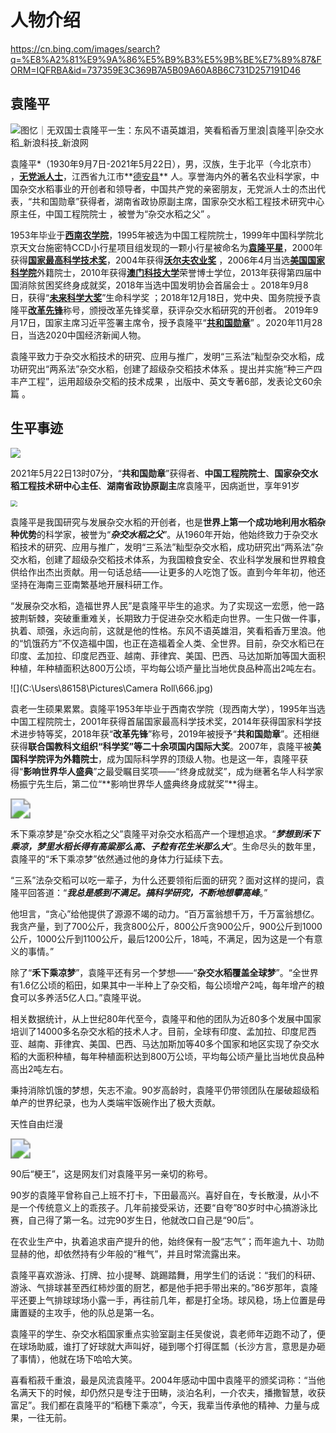 

#                                           人物介绍


https://cn.bing.com/images/search?q=%E8%A2%81%E9%9A%86%E5%B9%B3%E5%9B%BE%E7%89%87&FORM=IQFRBA&id=737359E3C369B7A5B09A60A8B6C731D257191D46
## 袁隆平

![图忆｜无双国士袁隆平一生：东风不语英雄泪，笑看稻香万里浪|袁隆平|杂交水稻_新浪科技_新浪网](3ef6-kqpyffy7009480.jpg)



袁隆平*（1930年9月7日-2021年5月22日），男，汉族，生于北平（今北京市）  ，[**无党派人士**](https://baike.baidu.com/item/无党派人士/2088083?fromModule=lemma_inlink)，江西省九江市**[德安县](https://baike.baidu.com/item/德安县/6007556?fromModule=lemma_inlink)** 人。享誉海内外的著名农业科学家，中国杂交水稻事业的开创者和领导者，中国共产党的亲密朋友，无党派人士的杰出代表，“共和国勋章”获得者，湖南省政协原副主席，国家杂交水稻工程技术研究中心原主任，中国工程院院士 ，被誉为“杂交水稻之父”  。

1953年毕业于[**西南农学院**](https://baike.baidu.com/item/西南农学院/5108871?fromModule=lemma_inlink)，1995年被选为中国工程院院士，1999年中国科学院北京天文台施密特CCD小行星项目组发现的一颗小行星被命名为[**袁隆平星**](https://baike.baidu.com/item/袁隆平星/9605462?fromModule=lemma_inlink)，2000年获得[**国家最高科学技术奖**](https://baike.baidu.com/item/国家最高科学技术奖/621338?fromModule=lemma_inlink)，2004年获得[**沃尔夫农业奖**](https://baike.baidu.com/item/沃尔夫农业奖/15728449?fromModule=lemma_inlink) ，2006年4月当选[**美国国家科学院**](https://baike.baidu.com/item/美国国家科学院/3454676?fromModule=lemma_inlink)外籍院士，2010年获得[**澳门科技大学**](https://baike.baidu.com/item/澳门科技大学/323324?fromModule=lemma_inlink)荣誉博士学位，2013年获得第四届中国消除贫困奖终身成就奖，2018年当选中国发明协会首届会士 。2018年9月8日，获得“[**未来科学大奖**](https://baike.baidu.com/item/未来科学大奖/19285674?fromModule=lemma_inlink)”生命科学奖 ；2018年12月18日，党中央、国务院授予袁隆平[**改革先锋**](https://baike.baidu.com/item/改革先锋/23209352?fromModule=lemma_inlink)称号，颁授改革先锋奖章，获评杂交水稻研究的开创者。 2019年9月17日，国家主席习近平签署主席令，授予袁隆平“[**共和国勋章**](https://baike.baidu.com/item/共和国勋章/18492339?fromModule=lemma_inlink)”  。2020年11月28日，当选2020中国经济新闻人物。

袁隆平致力于杂交水稻技术的研究、应用与推广，发明“三系法”籼型杂交水稻，成功研究出“两系法”杂交水稻，创建了超级杂交稻技术体系  。提出并实施“种三产四丰产工程”，运用超级杂交稻的技术成果 ，出版中、英文专著6部，发表论文60余篇 。



## 生平事迹

<img src="C:\Users\86158\Pictures\Camera Roll\下载 (1).jpg"  />

2021年5月22日13时07分，“**共和国勋章**”获得者、**中国工程院院士**、**国家杂交水稻工程技术研中心主任**、**湖南省政协原副主**席袁隆平，因病逝世，享年91岁

<img src="C:\Users\86158\Pictures\Camera Roll\974.jpg" style="zoom: 67%;" />





袁隆平是我国研究与发展杂交水稻的开创者，也是**世界上第一个成功地利用水稻杂种优势**的科学家，被誉为“***杂交水稻之父***”。从1960年开始，他始终致力于杂交水稻技术的研究、应用与推广，发明“三系法”籼型杂交水稻，成功研究出“两系法”杂交水稻，创建了超级杂交稻技术体系，为我国粮食安全、农业科学发展和世界粮食供给作出杰出贡献。用一句话总结——让更多的人吃饱了饭。直到今年年初，他还坚持在海南三亚南繁基地开展科研工作。

“发展杂交水稻，造福世界人民”是袁隆平毕生的追求。为了实现这一宏愿，他一路披荆斩棘，突破重重难关，长期致力于促进杂交水稻走向世界。一生只做一件事，执着、顽强，永远向前，这就是他的性格。东风不语英雄泪，笑看稻香万里浪。他的“饥饿药方”不仅造福中国，也正在造福着全人类、全世界。目前，杂交水稻已在印度、孟加拉、印度尼西亚、越南、菲律宾、美国、巴西、马达加斯加等国大面积种植，年种植面积达800万公顷，平均每公顷产量比当地优良品种高出2吨左右。

![](C:\Users\86158\Pictures\Camera Roll\666.jpg)

袁老一生硕果累累。袁隆平1953年毕业于西南农学院（现西南大学），1995年当选中国工程院院士，2001年获得首届国家最高科学技术奖，2014年获得国家科学技术进步特等奖，2018年获“**改革先锋**”称号，2019年被授予“**共和国勋章**”。还相继获得**联合国教科文组织“科学奖”等二十余项国内国际大奖**。2007年，袁隆平被**美国科学院评为外籍院士**，成为国际科学界的顶级人物。也是这一年，袁隆平获得“**影响世界华人盛典**”之最受瞩目奖项——“终身成就奖”，成为继著名华人科学家杨振宁先生后，第二位“**影响世界华人盛典终身成就奖”**得主。

 

<img src="C:\Users\86158\Pictures\Camera Roll\下载.jpg" style="zoom:200%;" />



禾下乘凉梦是“杂交水稻之父”袁隆平对杂交水稻高产一个理想追求。“***梦想到禾下乘凉，梦里水稻长得有高粱那么高、子粒有花生米那么大***”。生命尽头的数年里，袁隆平的“禾下乘凉梦”依然通过他的身体力行延续下去。

“三系”法杂交稻可以吃一辈子，为什么还要领衔后面的研究？面对这样的提问，袁隆平回答道：“***我总是感到不满足。搞科学研究，不断地想攀高峰***。”

他坦言，“贪心”给他提供了源源不竭的动力。“百万富翁想千万，千万富翁想亿。我贪产量，到了700公斤，我贪800公斤，800公斤贪900公斤，900公斤到1000公斤，1000公斤到1100公斤，最后1200公斤，18吨，不满足，因为这是一个有意义的事情。”

除了“**禾下乘凉梦**”，袁隆平还有另一个梦想——“**杂交水稻覆盖全球梦**”。“全世界有1.6亿公顷的稻田，如果其中一半种上了杂交稻，每公顷增产2吨，每年增产的粮食可以多养活5亿人口。”袁隆平说。

相关数据统计，从上世纪80年代至今，袁隆平和他的团队为近80多个发展中国家培训了14000多名杂交水稻的技术人才。目前，全球有印度、孟加拉、印度尼西亚、越南、菲律宾、美国、巴西、马达加斯加等40多个国家和地区实现了杂交水稻的大面积种植，每年种植面积达到800万公顷，平均每公顷产量比当地优良品种高出2吨左右。

秉持消除饥饿的梦想，矢志不渝。90岁高龄时，袁隆平仍带领团队在屡破超级稻单产的世界纪录，也为人类端牢饭碗作出了极大贡献。

天性自由烂漫

<img src="C:\Users\86158\Pictures\Camera Roll\OIP-C (7).jpg" style="zoom:200%;" />

90后“梗王”，这是网友们对袁隆平另一亲切的称号。

90岁的袁隆平曾称自己上班不打卡，下田最高兴。喜好自在，专长散漫，从小不是一个传统意义上的乖孩子。几年前接受采访，还要“自夸”80岁时中心搞游泳比赛，自己得了第一名。过完90岁生日，他就改口自己是“90后”。

在农业生产中，执着追求亩产提升的他，始终保有一股“志气”；而年逾九十、功勋显赫的他，却依然持有少年般的“稚气”，并且时常流露出来。

袁隆平喜欢游泳、打牌、拉小提琴、跳踢踏舞，用学生们的话说：“我们的科研、游泳、气排球甚至西红柿炒蛋的厨艺，都是他手把手带出来的。”86岁那年，袁隆平还要上气排球球场小露一手，再往前几年，都是打全场。球风稳，场上位置是毋庸置疑的主攻手，他的队总是第一名。

袁隆平的学生、杂交水稻国家重点实验室副主任吴俊说，袁老师年迈跑不动了，便在球场助威，谁打了好球就大声叫好，碰到哪个打得匡瓢（长沙方言，意思是办砸了事情），他就在场下哈哈大笑。

喜看稻菽千重浪，最是风流袁隆平。2004年感动中国中袁隆平的颁奖词称：“当他名满天下的时候，却仍然只是专注于田畴，淡泊名利，一介农夫，播撒智慧，收获富足”。我们都在袁隆平的“稻穗下乘凉”，今天，我辈当传承他的精神、力量与成果，一往无前。







